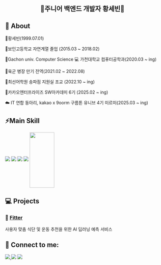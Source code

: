 <div align="center">
  <h2>🌱주니어 백엔드 개발자 황세빈🌱</h2>
</div>

## 🏫 About
<p> 🔭황세빈(1999.07.01) </p>
<p> 🔭보인고등학교 자연계열 졸업 (2015.03 ~ 2018.02) </p>
<p> 🔭Gachon univ. Computer Science 💻 가천대학교 컴퓨터공학과(2020.03 ~ ing) </p>
<p> 🔭육군 병장 만기 전역(2021.02 ~ 2022.08) </p>
<p> 🔭최선어학원 송파점 지원실 조교 (2022.10 ~ ing) </p>
<p> 🔭카카오엔터프라이즈 SW아카데미 6기 (2025.02 ~ ing) </p>
<p> ☁️ IT 연합 동아리, kakao x 9oorm 구름톤 유니브 4기 미르미(2025.03 ~ ing) </p>


## ⚡Main Skill
<div>
  <img src="https://img.shields.io/badge/java-%23ED8B00.svg?style=for-the-badge&logo=openjdk&logoColor=white"/>
  <img src="https://img.shields.io/badge/Spring-6DB33F?style=for-the-badge&logo=Spring&logoColor=white"/>
  <img src="https://img.shields.io/badge/spring_boot-%236DB33F.svg?style=for-the-badge&logo=spring-boot&logoColor=white"/>
  <img src="https://img.shields.io/badge/mysql-4479A1?style=for-the-badge&logo=mysql&logoColor=white"/>
  <a href="https://github.com/Hwang-sein"><img align="center" style="height:180px" width="40%" src="https://github-readme-stats.vercel.app/api/top-langs/?username=Hwang-sebin&layout=compact&theme=nord&hide_border=true"/></a>
</div>

## 💻 Projects

### 🔹 [Fitter](https://github.com/flirteam/Exercise-Backend)
사용자 맞춤 식단 및 운동 추천을 위한 AI 딥러닝 예측 서비스

## 💬 Connect to me:
<p align="left">
  <a href="mailto:sbsimon0701@gmail.com">
    <img src="https://img.shields.io/badge/sbsimon0701@gmail.com-D14836?style=for-the-badge&logo=gmail&logoColor=white" />
  </a>
  <a href="mailto:sbsimon701@naver.com">
    <img src="https://img.shields.io/badge/sbsimon701@naver.com-03C75A?style=for-the-badge&logo=gmail&logoColor=white"/></a>
  <a href="https://www.instagram.com/say__vb/">
    <img src="https://img.shields.io/badge/Instagram-%23E4405F.svg?style=for-the-badge&logo=Instagram&logoColor=white" />
  </a>
</p>

<!--
**Hwang-sebin/Hwang-sebin** is a ✨ _special_ ✨ repository because its `README.md` (this file) appears on your GitHub profile.

Here are some ideas to get you started:

- 🔭 I’m currently working on ...
- 🌱 I’m currently learning ...
- 👯 I’m looking to collaborate on ...
- 🤔 I’m looking for help with ...
- 💬 Ask me about ...
- 📫 How to reach me: ...
- 😄 Pronouns: ...
- ⚡ Fun fact: ...
-->
